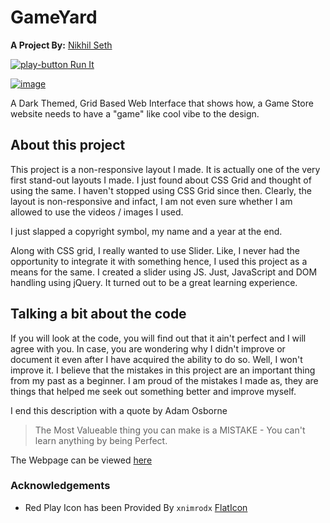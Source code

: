 # GameYard
**A Project By:** [Nikhil Seth](https://github.com/SNikhill/)

[![play-button](https://user-images.githubusercontent.com/51415616/114298097-4b2d4600-9ad2-11eb-9c77-62f74950f917.png) Run It](https://snikhill.github.io/GameYard/)

[![image](https://user-images.githubusercontent.com/51415616/114297674-9f82f680-9acf-11eb-993a-52abb556ecab.png)](https://snikhill.github.io/GameYard/)

A Dark Themed, Grid Based Web Interface that shows how, a Game Store website needs to have a "game" like cool vibe to the design.

## About this project

This project is a non-responsive layout I made. It is actually one of the very first stand-out layouts I made.
I just found about CSS Grid and thought of using the same. I haven't stopped using CSS Grid since then.
Clearly, the layout is non-responsive and infact, I am not even sure whether I am allowed to use the videos / images I used.

I just slapped a copyright symbol, my name and a year at the end.

Along with CSS grid, I really wanted to use Slider. Like, I never had the opportunity to integrate it with something 
hence, I used this project as a means for the same. I created a slider using JS. Just, JavaScript and DOM handling using jQuery. 
It turned out to be a great learning experience.

## Talking a bit about the code

If you will look at the code, you will find out that it ain't perfect and I will agree with you.
In case, you are wondering why I didn't improve or document it even after I have acquired the ability to do so.
Well, I won't improve it. I believe that the mistakes in this project are an important thing from my past as a beginner.
I am proud of the mistakes I made as, they are things that helped me seek out something better and improve myself.

I end this description with a quote by Adam Osborne
> The Most Valueable thing
> you can make is
> a MISTAKE - You 
> can't learn anything by
> being Perfect.


The Webpage can be viewed [here](https://snikhill.github.io/GameYard)

### Acknowledgements
- Red Play Icon has been Provided By `xnimrodx` [FlatIcon](https://www.flaticon.com/free-icon/play-button_2468825?term=red%20play%20button&related_id=2468825)
